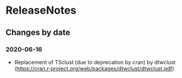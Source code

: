 ReleaseNotes
============

Changes by date
---------------

### 2020-06-16

 - Replacement of TSclust (due to deprecation by cran) by dtwclust (https://cran.r-project.org/web/packages/dtwclust/dtwclust.pdf)
 
 